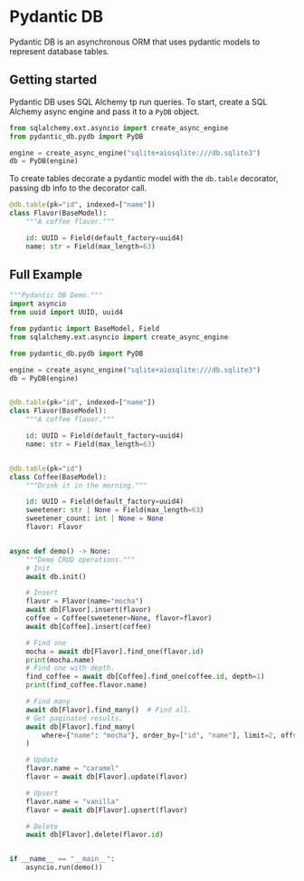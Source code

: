 # Pydantic DB

Pydantic DB is an asynchronous ORM that uses pydantic models to represent database
tables.

## Getting started

Pydantic DB uses SQL Alchemy tp run queries.
To start, create a SQL Alchemy async engine and pass it to a `PyDB` object.

```python
from sqlalchemy.ext.asyncio import create_async_engine
from pydantic_db.pydb import PyDB

engine = create_async_engine("sqlite+aiosqlite:///db.sqlite3")
db = PyDB(engine)
```

To create tables decorate a pydantic model with the `db.table` decorator, passing db info to the decorator call.

```python
@db.table(pk="id", indexed=["name"])
class Flavor(BaseModel):
    """A coffee flavor."""

    id: UUID = Field(default_factory=uuid4)
    name: str = Field(max_length=63)
```

## Full Example

```python
"""Pydantic DB Demo."""
import asyncio
from uuid import UUID, uuid4

from pydantic import BaseModel, Field
from sqlalchemy.ext.asyncio import create_async_engine

from pydantic_db.pydb import PyDB

engine = create_async_engine("sqlite+aiosqlite:///db.sqlite3")
db = PyDB(engine)


@db.table(pk="id", indexed=["name"])
class Flavor(BaseModel):
    """A coffee flavor."""

    id: UUID = Field(default_factory=uuid4)
    name: str = Field(max_length=63)


@db.table(pk="id")
class Coffee(BaseModel):
    """Drink it in the morning."""

    id: UUID = Field(default_factory=uuid4)
    sweetener: str | None = Field(max_length=63)
    sweetener_count: int | None = None
    flavor: Flavor


async def demo() -> None:
    """Demo CRUD operations."""
    # Init
    await db.init()

    # Insert
    flavor = Flavor(name="mocha")
    await db[Flavor].insert(flavor)
    coffee = Coffee(sweetener=None, flavor=flavor)
    await db[Coffee].insert(coffee)

    # Find one
    mocha = await db[Flavor].find_one(flavor.id)
    print(mocha.name)
    # Find one with depth.
    find_coffee = await db[Coffee].find_one(coffee.id, depth=1)
    print(find_coffee.flavor.name)

    # Find many
    await db[Flavor].find_many()  # Find all.
    # Get paginated results.
    await db[Flavor].find_many(
        where={"name": "mocha"}, order_by=["id", "name"], limit=2, offset=2
    )

    # Update
    flavor.name = "caramel"
    flavor = await db[Flavor].update(flavor)

    # Upsert
    flavor.name = "vanilla"
    flavor = await db[Flavor].upsert(flavor)

    # Delete
    await db[Flavor].delete(flavor.id)


if __name__ == "__main__":
    asyncio.run(demo())
```
